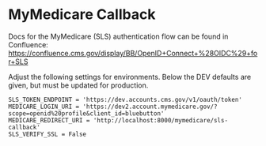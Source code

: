 MyMedicare Callback
===================

Docs for the MyMedicare (SLS) authentication flow can be found in Confluence: https://confluence.cms.gov/display/BB/OpenID+Connect+%28OIDC%29+for+SLS

Adjust the following settings for environments.  Below the DEV defaults are given, but must be updated for production.


    SLS_TOKEN_ENDPOINT = 'https://dev.accounts.cms.gov/v1/oauth/token'
    MEDICARE_LOGIN_URI = 'https://dev2.account.mymedicare.gov/?scope=openid%20profile&client_id=bluebutton'
    MEDICARE_REDIRECT_URI = 'http://localhost:8000/mymedicare/sls-callback'
    SLS_VERIFY_SSL = False
